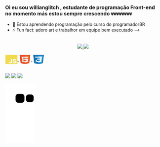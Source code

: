 ### Oi eu sou willianglitch , estudante de programação Front-end no momento más estou sempre crescendo 💀💀💀💀💀💀💀💀

- 🌱 Estou aprendendo programação pelo curso do programadorBR
- ⚡ Fun fact: adoro art e trabalhor em equipe bem executado
-->
##
<div align="center">
  <a href="https://github.com/willianglitch">
  <img height="180em" src="https://github-readme-stats.vercel.app/api?username=willianglitch&show_icons=true&theme=dracula&include_all_commits=true&count_private=true"/>
  <img height="180em" src="https://github-readme-stats.vercel.app/api/top-langs/?username=willianglitch&layout=compact&langs_count=7&theme=dracula"/>
</div>
  
  
<div style="display: inline_block"><br>
  <img align="center" alt="wg-Js" height="30" width="40" src="https://raw.githubusercontent.com/devicons/devicon/master/icons/javascript/javascript-plain.svg">
  <img align="center" alt="wg-HTML" height="30" width="40" src="https://raw.githubusercontent.com/devicons/devicon/master/icons/html5/html5-original.svg">
  <img align="center" alt="wg-CSS" height="30" width="40" src="https://raw.githubusercontent.com/devicons/devicon/master/icons/css3/css3-original.svg">
 
</div>
  
  ##
  
  <div>
    
 
  <a href="https://instagram.com/@willianglitch" target="_blank"><img src="https://img.shields.io/badge/-Instagram-%23E4405F?style=for-the-badge&logo=instagram&logoColor=white" target="_blank"></a>
  <a href = "mailto:contatorawilliansilvasoares@gmail,com"><img src="https://img.shields.io/badge/-Gmail-%23333?style=for-the-badge&logo=gmail&logoColor=white" target="_blank"></a>
  <a href="https://www.linkedin.com/in/willian-da-silva-soares-509484212" target="_blank"><img src="https://img.shields.io/badge/-LinkedIn-%230077B5?style=for-the-badge&logo=linkedin&logoColor=white" target="_blank"></a> 
     <a href="https://img.shields.io/badge/Android-3DDC84?style=for-the-badge&logo=android&logoColor=white" target="_blank"></a> 
    
   </div>
  
  ![Snake animation](https://github.com/willianglitch/willianglitch/blob/output/github-contribution-grid-snake.svg)
 
  
